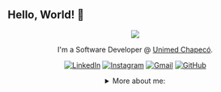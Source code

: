 ## Hello, World! 👋

<div align="center">

<img src="https://user-images.githubusercontent.com/56282554/174655304-d35e92f9-d145-4041-ac20-faf4b8a7adf4.gif" />

I'm a Software Developer @ [Unimed Chapecó](https://www.unimed.coop.br/site/).

[![LinkedIn](https://img.shields.io/badge/LinkedIn-0077B5?style=for-the-badge&logo=linkedin&logoColor=white)](https://www.linkedin.com/in/luizgustavozanoni/)
[![Instagram](https://img.shields.io/badge/Instagram-E4405F?style=for-the-badge&logo=instagram&logoColor=white)](https://www.instagram.com/luiz.gzanoni/)
[![Gmail](https://img.shields.io/badge/Gmail-D14836?style=for-the-badge&logo=gmail&logoColor=white)](mailto:luizzanoni47@gmail.com)
[![GitHub](https://img.shields.io/badge/GitHub-100000?style=for-the-badge&logo=github&logoColor=white)](https://github.com/luizzanoni)
 
<details>
<summary> More about me:</summary>
<div align="left">


``` js
const luizzanoni = {
    personal: {
        fullName: 'Luiz Gustavo Zanoni',
        birthDate: '2000-01-27',
        pronouns: 'he' | 'him',
        interests: ['music', 'games', 'language learning', 'trip's'],
        motivation: [
            'Discover and code new things',
            'Making life easier and smarter through tech',
        ],
    },
    technical: {
        technologies: {
            frontEnd: {
                Javascript: ['Vanilla JS', 'React', 'Redux', 'Jest'],
                HTML: ['HTML5', 'Semantic HTML'],
                CSS: ['sass', 'styled-components', 'Bootstrap'],
            },
            backEnd: {
                Javascript: ['Node.js', 'Express']
            },
            architecture: ['Single Page Applications', 'Domain Driven Design', 'Feature First'],
        },
    }
}
```
  
</div>
</details>

  
<!--
**luizzanoni/luizzanoni** is a ✨ _special_ ✨ repository because its `README.md` (this file) appears on your GitHub profile.

Here are some ideas to get you started:

- 🔭 I’m currently working on ...
- 🌱 I’m currently learning ...
- 👯 I’m looking to collaborate on ...
- 🤔 I’m looking for help with ...
- 💬 Ask me about ...
- 📫 How to reach me: ...
- 😄 Pronouns: ...
- ⚡ Fun fact: ...
-->
